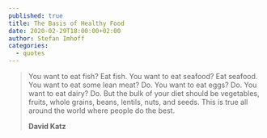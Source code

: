 ```yaml
---
published: true
title: The Basis of Healthy Food
date: 2020-02-29T18:00:00+02:00
author: Stefan Imhoff
categories:
  - quotes
---
```


> You want to eat fish? Eat fish. You want to eat seafood? Eat seafood. You want to eat some lean meat? Do. You want to eat eggs? Do. You want to eat dairy? Do. But the bulk of your diet should be vegetables, fruits, whole grains, beans, lentils, nuts, and seeds. This is true all around the world where people do the best.
>
> **David Katz**
